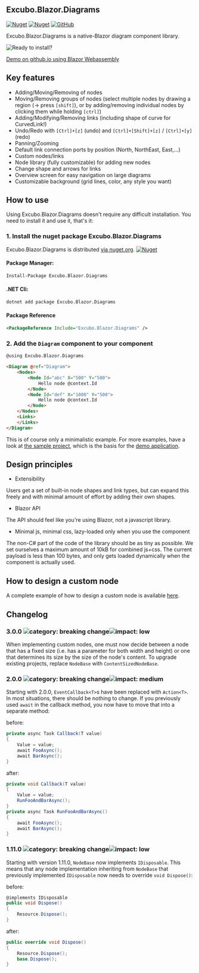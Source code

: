 ## Excubo.Blazor.Diagrams

[![Nuget](https://img.shields.io/nuget/v/Excubo.Blazor.Diagrams)](https://www.nuget.org/packages/Excubo.Blazor.Diagrams/)
[![Nuget](https://img.shields.io/nuget/dt/Excubo.Blazor.Diagrams)](https://www.nuget.org/packages/Excubo.Blazor.Diagrams/)
[![GitHub](https://img.shields.io/github/license/excubo-ag/Blazor.Diagrams)](https://github.com/excubo-ag/Blazor.Diagrams)

Excubo.Blazor.Diagrams is a native-Blazor diagram component library.

![Ready to install?](screenshot.png)

[Demo on github.io using Blazor Webassembly](https://excubo-ag.github.io/Blazor.Diagrams/)

## Key features

- Adding/Moving/Removing of nodes
- Moving/Removing groups of nodes (select multiple nodes by drawing a region (-> press `[shift]`), or by adding/removing individual nodes by clicking them while holding `[ctrl]`)
- Adding/Modifying/Removing links (including shape of curve for CurvedLink!)
- Undo/Redo with `[Ctrl]+[z]` (undo) and `[Ctrl]+[Shift]+[z]` / `[Ctrl]+[y]`(redo)
- Panning/Zooming
- Default link connection ports by position (North, NorthEast, East,...)
- Custom nodes/links
- Node library (fully customizable) for adding new nodes
- Change shape and arrows for links
- Overview screen for easy navigation on large diagrams
- Customizable background (grid lines, color, any style you want)

## How to use

Using Excubo.Blazor.Diagrams doesn't require any difficult installation. You need to install it and use it, that's it:

### 1. Install the nuget package Excubo.Blazor.Diagrams

Excubo.Blazor.Diagrams is distributed [via nuget.org](https://www.nuget.org/packages/Excubo.Blazor.Diagrams/).
[![Nuget](https://img.shields.io/nuget/v/Excubo.Blazor.Diagrams)](https://www.nuget.org/packages/Excubo.Blazor.Diagrams/)

#### Package Manager:
```ps
Install-Package Excubo.Blazor.Diagrams
```

#### .NET Cli:
```cmd
dotnet add package Excubo.Blazor.Diagrams
```

#### Package Reference
```xml
<PackageReference Include="Excubo.Blazor.Diagrams" />
```

### 2. Add the `Diagram` component to your component

```html
@using Excubo.Blazor.Diagrams

<Diagram @ref="Diagram">
    <Nodes>
        <Node Id="abc" X="500" Y="500">
            Hello node @context.Id
        </Node>
        <Node Id="def" X="1000" Y="500">
            Hello node @context.Id
        </Node>
    </Nodes>
    <Links>
    </Links>
</Diagram>
```

This is of course only a minimalistic example.
For more examples, have a look at [the sample project](https://github.com/excubo-ag/Blazor.Diagrams/tree/main/TestProject_Components), which is the basis for the [demo application](https://excubo-ag.github.io/Blazor.Diagrams/).

## Design principles

- Extensibility

Users get a set of built-in node shapes and link types, but can expand this freely and with minimal amount of effort by adding their own shapes.

- Blazor API

The API should feel like you're using Blazor, not a javascript library.

- Minimal js, minimal css, lazy-loaded only when you use the component

The non-C# part of the code of the library should be as tiny as possible. We set ourselves a maximum amount of 10kB for combined js+css.
The current payload is less than 100 bytes, and only gets loaded dynamically when the component is actually used.

## How to design a custom node

A complete example of how to design a custom node is available [here](https://github.com/excubo-ag/Blazor.Diagrams/blob/main/TestProject_Components/Pages/UserDefinedNode.razor).

## Changelog

### 3.0.0 ![category: breaking change](https://img.shields.io/badge/category-breaking%20change-orange)![impact: low](https://img.shields.io/badge/impact-low-green)

When implementing custom nodes, one must now decide between a node that has a fixed size (i.e. has a parameter for both width and height) or one that determines its size by the size of the node's content.
To upgrade existing projects, replace `NodeBase` with `ContentSizedNodeBase`.

### 2.0.0 ![category: breaking change](https://img.shields.io/badge/category-breaking%20change-orange)![impact: medium](https://img.shields.io/badge/impact-medium-orange)

Starting with 2.0.0, `EventCallback<T>`s have been replaced with `Action<T>`. In most situations, there should be nothing to change. If you previously used `await` in the callback method, you now have to move that into a separate method:

before:
```cs
private async Task Callback(T value)
{
    Value = value;
    await FooAsync();
    await BarAsync();
}
```

after:
```cs
private void Callback(T value)
{
    Value = value;
    RunFooAndBarAsync();
}
private async Task RunFooAndBarAsync()
{
    await FooAsync();
    await BarAsync();
}
```

### 1.11.0 ![category: breaking change](https://img.shields.io/badge/category-breaking%20change-orange)![impact: low](https://img.shields.io/badge/impact-low-green)

Starting with version 1.11.0, `NodeBase` now implements `IDisposable`. This means that any node implementation inheriting from `NodeBase` that previously implemented `IDisposable` now needs to override `void Dispose()`:

before:
```cs
@implements IDisposable
public void Dispose()
{
    Resource.Dispose();
}
```

after:

```cs
public override void Dispose()
{
    Resource.Dispose();
    base.Dispose();
}
```